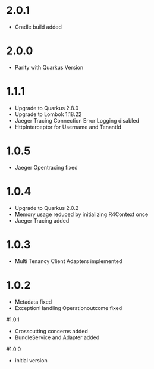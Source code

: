 # 2.0.1
- Gradle build added

# 2.0.0
- Parity with Quarkus Version

# 1.1.1
- Upgrade to Quarkus 2.8.0
- Upgrade to Lombok 1.18.22
- Jaeger Tracing Connection Error Logging disabled
- HttpInterceptor for Username and TenantId

# 1.0.5
- Jaeger Opentracing fixed

# 1.0.4
- Upgrade to Quarkus 2.0.2
- Memory usage reduced by initializing R4Context once
- Jaeger Tracing added

# 1.0.3
- Multi Tenancy Client Adapters implemented

# 1.0.2
- Metadata fixed
- ExceptionHandling Operationoutcome fixed

#1.0.1
- Crosscutting concerns added
- BundleService and Adapter added

#1.0.0
- initial version